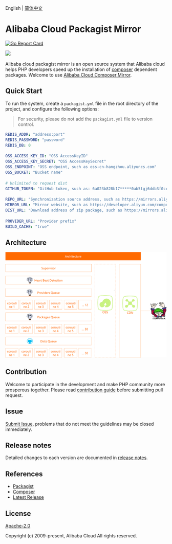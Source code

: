 English | [简体中文](/README-zh-CN.md)


# Alibaba Cloud Packagist Mirror
[![Go Report Card](https://goreportcard.com/badge/github.com/aliyun/packagist-mirror)](https://goreportcard.com/report/github.com/aliyun/packagist-mirror)

![](https://aliyunsdk-pages.alicdn.com/icons/AlibabaCloud.svg)


Alibaba cloud packagist mirror is an open source system that Alibaba cloud helps PHP developers speed up the installation of [composer](https://getcomposer.org) dependent packages. Welcome to use [Alibaba Cloud Composer Mirror](https://developer.aliyun.com/composer).


## Quick Start
To run the system, create a `packagist.yml` file in the root directory of the project, and configure the following options:
> For security, please do not add the `packagist.yml` file to version control.

```yaml
REDIS_ADDR: "address:port"
REDIS_PASSWORD: "password"
REDIS_DB: 0

OSS_ACCESS_KEY_ID: "OSS AccessKeyID"
OSS_ACCESS_KEY_SECRET: "OSS AccessKeySecret"
OSS_ENDPOINT: "OSS endpoint, such as oss-cn-hangzhou.aliyuncs.com"
OSS_BUCKET: "Bucket name"

# Unlimited to request dist
GITHUB_TOKEN: "GitHub token, such as: 6a023b828b17*****0ab5tgj6ddb3f0ccb3d30e0"

REPO_URL: "Synchronization source address, such as https://mirrors.aliyun.com/composer/"
MIRROR_URL: "Mirror website, such as https://developer.aliyun.com/composer/"
DIST_URL: "Download address of zip package, such as https://mirrors.aliyun.com/composer/dists/"

PROVIDER_URL: "Provider prefix"
BUILD_CACHE: "true"
```


## Architecture
![](architecture.png)


## Contribution
Welcome to participate in the development and make PHP community more prosperous together. Please read [contribution guide](/CONTRIBUTING.md) before submitting pull request.


## Issue
[Submit Issue](https://github.com/aliyun/packagist-mirror/issues/new/choose), problems that do not meet the guidelines may be closed immediately.


## Release notes
Detailed changes to each version are documented in [release notes](/CHANGELOG.md).


## References
* [Packagist](https://packagist.org/)
* [Composer](https://getcomposer.org)
* [Latest Release](https://github.com/aliyun/packagist-mirror)


## License
[Apache-2.0](/LICENSE.md)

Copyright (c) 2009-present, Alibaba Cloud All rights reserved.
